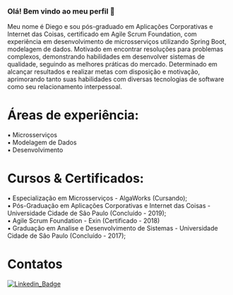 ### Olá! Bem vindo ao meu perfil 👋

Meu nome é Diego e sou pós-graduado em Aplicações Corporativas e Internet das Coisas, certificado em Agile Scrum Foundation, com experiência em desenvolvimento de microsserviços utilizando Spring Boot, modelagem de dados. Motivado em encontrar resoluções para problemas complexos, demonstrando habilidades em desenvolver sistemas de qualidade, seguindo as melhores práticas do mercado. Determinado em alcançar resultados e realizar metas com disposição e motivação, aprimorando tanto suas habilidades com diversas tecnologias de software como seu relacionamento interpessoal.

# Áreas de experiência: </br>
▪ Microsserviços </br>
▪ Modelagem de Dados </br>
▪ Desenvolvimento </br>

# Cursos & Certificados:
▪ Especialização em Microsserviços - AlgaWorks (Cursando); </br>
▪ Pós-Graduação em Aplicações Corporativas e Internet das Coisas - Universidade Cidade de São Paulo (Concluído - 2019); </br>
▪ Agile Scrum Foundation - Exin (Certificado - 2018) </br>
▪ Graduação em Analise e Desenvolvimento de Sistemas - Universidade Cidade de São Paulo (Concluído - 2017); </br>


# Contatos
[![Linkedin_Badge](https://img.shields.io/badge/LinkedIn-0077B5?style=for-the-badge&logo=linkedin&logoColor=white)](https://www.linkedin.com/in/diegomonteiroo/)
